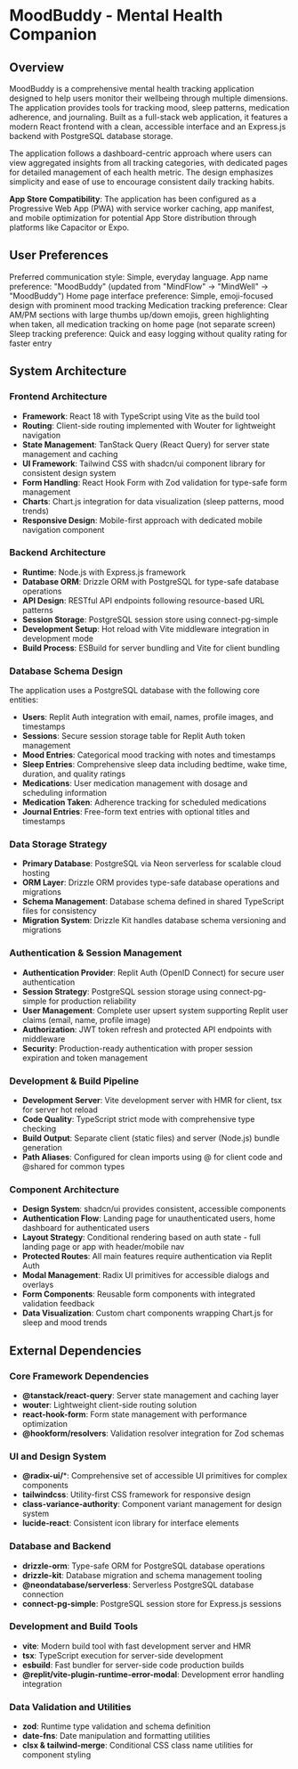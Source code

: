 # MoodBuddy - Mental Health Companion

## Overview

MoodBuddy is a comprehensive mental health tracking application designed to help users monitor their wellbeing through multiple dimensions. The application provides tools for tracking mood, sleep patterns, medication adherence, and journaling. Built as a full-stack web application, it features a modern React frontend with a clean, accessible interface and an Express.js backend with PostgreSQL database storage.

The application follows a dashboard-centric approach where users can view aggregated insights from all tracking categories, with dedicated pages for detailed management of each health metric. The design emphasizes simplicity and ease of use to encourage consistent daily tracking habits.

**App Store Compatibility**: The application has been configured as a Progressive Web App (PWA) with service worker caching, app manifest, and mobile optimization for potential App Store distribution through platforms like Capacitor or Expo.

## User Preferences

Preferred communication style: Simple, everyday language.
App name preference: "MoodBuddy" (updated from "MindFlow" → "MindWell" → "MoodBuddy")
Home page interface preference: Simple, emoji-focused design with prominent mood tracking
Medication tracking preference: Clear AM/PM sections with large thumbs up/down emojis, green highlighting when taken, all medication tracking on home page (not separate screen)
Sleep tracking preference: Quick and easy logging without quality rating for faster entry

## System Architecture

### Frontend Architecture
- **Framework**: React 18 with TypeScript using Vite as the build tool
- **Routing**: Client-side routing implemented with Wouter for lightweight navigation
- **State Management**: TanStack Query (React Query) for server state management and caching
- **UI Framework**: Tailwind CSS with shadcn/ui component library for consistent design system
- **Form Handling**: React Hook Form with Zod validation for type-safe form management
- **Charts**: Chart.js integration for data visualization (sleep patterns, mood trends)
- **Responsive Design**: Mobile-first approach with dedicated mobile navigation component

### Backend Architecture
- **Runtime**: Node.js with Express.js framework
- **Database ORM**: Drizzle ORM with PostgreSQL for type-safe database operations
- **API Design**: RESTful API endpoints following resource-based URL patterns
- **Session Storage**: PostgreSQL session store using connect-pg-simple
- **Development Setup**: Hot reload with Vite middleware integration in development mode
- **Build Process**: ESBuild for server bundling and Vite for client bundling

### Database Schema Design
The application uses a PostgreSQL database with the following core entities:
- **Users**: Replit Auth integration with email, names, profile images, and timestamps
- **Sessions**: Secure session storage table for Replit Auth token management
- **Mood Entries**: Categorical mood tracking with notes and timestamps
- **Sleep Entries**: Comprehensive sleep data including bedtime, wake time, duration, and quality ratings
- **Medications**: User medication management with dosage and scheduling information
- **Medication Taken**: Adherence tracking for scheduled medications
- **Journal Entries**: Free-form text entries with optional titles and timestamps

### Data Storage Strategy
- **Primary Database**: PostgreSQL via Neon serverless for scalable cloud hosting
- **ORM Layer**: Drizzle ORM provides type-safe database operations and migrations
- **Schema Management**: Database schema defined in shared TypeScript files for consistency
- **Migration System**: Drizzle Kit handles database schema versioning and migrations

### Authentication & Session Management
- **Authentication Provider**: Replit Auth (OpenID Connect) for secure user authentication
- **Session Strategy**: PostgreSQL session storage using connect-pg-simple for production reliability
- **User Management**: Complete user upsert system supporting Replit user claims (email, name, profile image)
- **Authorization**: JWT token refresh and protected API endpoints with middleware
- **Security**: Production-ready authentication with proper session expiration and token management

### Development & Build Pipeline
- **Development Server**: Vite development server with HMR for client, tsx for server hot reload
- **Code Quality**: TypeScript strict mode with comprehensive type checking
- **Build Output**: Separate client (static files) and server (Node.js) bundle generation
- **Path Aliases**: Configured for clean imports using @ for client code and @shared for common types

### Component Architecture
- **Design System**: shadcn/ui provides consistent, accessible components
- **Authentication Flow**: Landing page for unauthenticated users, home dashboard for authenticated users
- **Layout Strategy**: Conditional rendering based on auth state - full landing page or app with header/mobile nav
- **Protected Routes**: All main features require authentication via Replit Auth
- **Modal Management**: Radix UI primitives for accessible dialogs and overlays
- **Form Components**: Reusable form components with integrated validation feedback
- **Data Visualization**: Custom chart components wrapping Chart.js for sleep and mood trends

## External Dependencies

### Core Framework Dependencies
- **@tanstack/react-query**: Server state management and caching layer
- **wouter**: Lightweight client-side routing solution
- **react-hook-form**: Form state management with performance optimization
- **@hookform/resolvers**: Validation resolver integration for Zod schemas

### UI and Design System
- **@radix-ui/***: Comprehensive set of accessible UI primitives for complex components
- **tailwindcss**: Utility-first CSS framework for responsive design
- **class-variance-authority**: Component variant management for design system
- **lucide-react**: Consistent icon library for interface elements

### Database and Backend
- **drizzle-orm**: Type-safe ORM for PostgreSQL database operations
- **drizzle-kit**: Database migration and schema management tooling
- **@neondatabase/serverless**: Serverless PostgreSQL database connection
- **connect-pg-simple**: PostgreSQL session store for Express.js sessions

### Development and Build Tools
- **vite**: Modern build tool with fast development server and HMR
- **tsx**: TypeScript execution for server-side development
- **esbuild**: Fast bundler for server-side code production builds
- **@replit/vite-plugin-runtime-error-modal**: Development error handling integration

### Data Validation and Utilities
- **zod**: Runtime type validation and schema definition
- **date-fns**: Date manipulation and formatting utilities
- **clsx & tailwind-merge**: Conditional CSS class name utilities for component styling